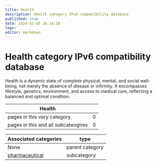 ```yaml
---
title: Health
description: Health category IPv6 compatibility database
published: true
date: 2024-02-08 16:14:58 
tags:
editor: markdown
---
```


# Health category IPv6 compatibility database


Health is a dynamic state of complete physical, mental, and social well-being, not merely the absence of disease or infirmity. It encompasses lifestyle, genetics, environment, and access to medical care, reflecting a balanced and optimal condition.


| Health   |   |
| - | - |
| pages in this very category | 0 |
| pages in this and all subcateogires | 0 |

| Associated categories | type |
| - | - |
| None | parent category |
| [pharmaceutical](/pharmaceutical) | subcategory |